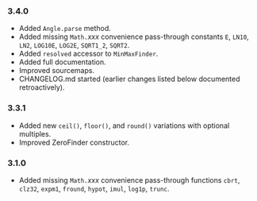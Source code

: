 ### 3.4.0

* Added `Angle.parse` method.
* Added missing `Math.`_xxx_ convenience pass-through constants `E`, `LN10`, `LN2`, `LOG10E`, `LOG2E`, `SQRT1_2`, `SQRT2`.
* Added `resolved` accessor to `MinMaxFinder`.
* Added full documentation.
* Improved sourcemaps.
* CHANGELOG.md started (earlier changes listed below documented retroactively).

### 3.3.1

* Added new `ceil()`, `floor()`, and `round()` variations with optional multiples.
* Improved ZeroFinder constructor.

### 3.1.0

* Added missing `Math.`_xxx_ convenience pass-through functions `cbrt`, `clz32`, `expm1`, `fround`, `hypot`, `imul`, `log1p`, `trunc`.
